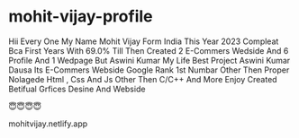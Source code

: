 # mohit-vijay-profile

Hii Every One My Name Mohit Vijay Form India This Year 2023 Compleat Bca First Years With 69.0% Till Then Created 2 E-Commers Wedside And 6 Profile And 1 Wedpage But Aswini Kumar My Life Best Project Aswini Kumar Dausa Its E-Commers Webside Google Rank 1st Numbar Other Then Proper Nolagede Html , Css And Js Other Then C/C++ And More Enjoy Created Betifual Grfices Desine And Webside

😇😇😇😇

mohitvijay.netlify.app
